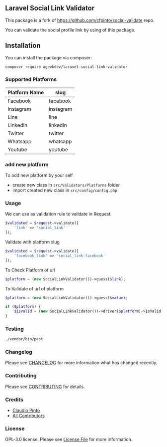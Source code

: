 ## Laravel Social Link Validator

This package is a fork of https://github.com/cfpinto/social-validate repo.


You can validate the social profile link by using of this package.

## Installation

You can install the package via composer:

```bash
composer require ageekdev/laravel-social-link-validator
```

### Supported Platforms

| Platform Name | slug           | 
|---------------|----------------|
| Facebook      | facebook       |  
| Instagram     | instagram      |  
| Line          | line           |  
| Linkedin      | linkedin       |  
| Twitter       | twitter        |  
| Whatsapp      | whatsapp       |  
| Youtube       | youtube        |  

### add new platform

To add new platform by your self
- create new class in `src/Validators/Platforms` folder
- import created new class in `src/config/config.php`

### Usage

We can use as validation rule to validate in Request.

```php
$validated = $request->validate([
    'link' => 'social_link'
]);
```

Validate with platform slug
```php
$validated = $request->validate([
    'facebook_link' => 'social_link:facebook'
]);
```

To Check Platform of url
```php
$platform = (new SocialLinkValidator())->guess($link);
```

To Validate of url of platform
```php
$platform = (new SocialLinkValidator())->guess($value);

if ($platform) {
    $isValid = (new SocialLinkValidator())->driver($platform)->isValid($value);
}
```

### Testing

```bash
./vendor/bin/pest
```

### Changelog

Please see [CHANGELOG](CHANGELOG.md) for more information what has changed recently.

### Contributing

Please see [CONTRIBUTING](CONTRIBUTING.md) for details.

### Credits

- [Claudio Pinto](https://github.com/cfpinto)
- [All Contributors](../../contributors)

### License

GPL-3.0 license. Please see [License File](LICENSE.md) for more information.
